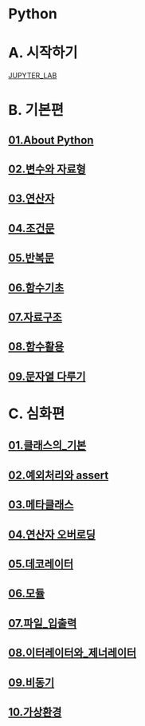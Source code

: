 # Python

# A. 시작하기

[JUPYTER_LAB](./%5B01%5DGetting-Started/Installation.ipynb)

# B. 기본편

## [01.About Python](./[02]Basic/01.About_Python.ipynb)
## [02.변수와 자료형](./[02]Basic/02.변수와_자료형.ipynb)
## [03.연산자](./[02]Basic/03.연산자.ipynb)
## [04.조건문](./[02]Basic/04.조건문.ipynb)
## [05.반복문](./[02]Basic/05.반복문.ipynb)
## [06.함수기초](./[02]Basic/06.함수기초.ipynb)
## [07.자료구조](./[02]Basic/07.자료구조.ipynb)
## [08.함수활용](./[02]Basic/08.함수활용.ipynb)
## [09.문자열 다루기](./[02]Basic/09.문자열_다루기.ipynb)

# C. 심화편

## [01.클래스의_기본](./[03]Advanced/01.클래스의_기본.ipynb)
## [02.예외처리와 assert](./[03]Advanced/02.예외처리와_assert.ipynb)
## [03.메타클래스](./[03]Advanced/03.메타클래스.ipynb)
## [04.연산자 오버로딩](./[03]Advanced/04.연산자_오버로딩.ipynb)
## [05.데코레이터](./[03]Advanced/05.데코레이터.ipynb)
## [06.모듈](./[03]Advanced/06.모듈.ipynb)
## [07.파일_입출력](./[03]Advanced/07.파일_입출력.ipynb)
## [08.이터레이터와_제너레이터](./[03]Advanced/08.이터레이터와_제너레이터.ipynb)
## [09.비동기](./[03]Advanced/09.비동기.ipynb)
## [10.가상환경](./[03]Advanced/10.가상환경.ipynb)